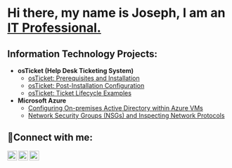 <h1> Hi there, my name is Joseph, I am an <a href="https://www.linkedin.com/in/joseph-valerio-8a0631260/">IT Professional.</a>  </h1>

<h2>Information Technology Projects:</h2>


- <b>osTicket (Help Desk Ticketing System)</b>
  - [osTicket: Prerequisites and Installation](https://github.com/JayValerio/osticket-prereqs)
  - [osTicket: Post-Installation Configuration](https://github.com/JayValerio/post-install-config)
  - [osTicket: Ticket Lifecycle Examples](https://github.com/JayValerio/ticket-lifecycle)
- <b>Microsoft Azure</b>
  - [Configuring On-premises Active Directory within Azure VMs](https://github.com/joshmadakorcc/configure-ad)
  - [Network Security Groups (NSGs) and Inspecting Network Protocols](https://github.com/joshmadakorcc/azure-network-protocols)

<h2>🤳Connect with me:</h2>

[<img align="left" alt="Joseph | Twitter" width="22px" src="https://cdn.jsdelivr.net/npm/simple-icons@v3/icons/twitter.svg" />][twitter]
[<img align="left" alt="Joseph | LinkedIn" width="22px" src="https://cdn.jsdelivr.net/npm/simple-icons@v3/icons/linkedin.svg" />][linkedin]
[<img align="left" alt="Josh | Instagram" width="22px" src="https://cdn.jsdelivr.net/npm/simple-icons@v3/icons/instagram.svg" />][instagram]

[twitter]: https://x.com/JosephValerio20
[instagram]: https://www.instagram.com/Josh
[linkedin]: https://www.linkedin.com/in/joseph-valerio-8a0631260
